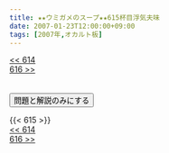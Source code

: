 ```yaml
---
title: ★★ウミガメのスープ★★615杯目浮気夫味
date: 2007-01-23T12:00:00+09:00
tags: [2007年,オカルト板]
---
```

<div class="th_left"><a href="../614"><< 614</a></div>
<div class="th_right"><a href="../616">616 >></a></div>
<br><br>
<script src="../../js/cupsoup.js"></script>
<form>
<input type="button" value="問題と解説のみにする" onClick="toggleCupsoup()">
</form>
{{< 615 >}}
<div class="th_left"><a href="../614"><< 614</a></div>
<div class="th_right"><a href="../616">616 >></a></div>